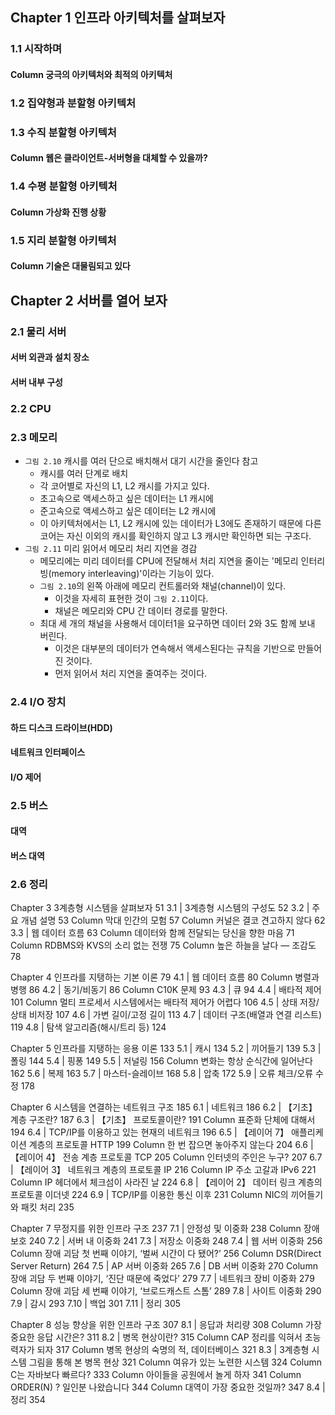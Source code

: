 

## Chapter 1 인프라 아키텍처를 살펴보자



### 1.1 시작하며



#### Column 궁극의 아키텍처와 최적의 아키텍처



### 1.2 집약형과 분할형 아키텍처



### 1.3 수직 분할형 아키텍처



#### Column 웹은 클라이언트-서버형을 대체할 수 있을까?



### 1.4 수평 분할형 아키텍처



#### Column 가상화 진행 상황



### 1.5 지리 분할형 아키텍처



#### Column 기술은 대물림되고 있다







## Chapter 2 서버를 열어 보자



### 2.1 물리 서버



#### 서버 외관과 설치 장소



#### 서버 내부 구성



### 2.2 CPU



### 2.3 메모리

- `그림 2.10` 캐시를 여러 단으로 배치해서 대기 시간을 줄인다 참고
  - 캐시를 여러 단계로 배치
  - 각 코어별로 자신의 L1, L2 캐시를 가지고 있다.
  - 초고속으로 액세스하고 싶은 데이터는 L1 캐시에
  - 준고속으로 액세스하고 싶은 데이터는 L2 캐시에
  - 이 아키텍처에서는 L1, L2 캐시에 있는 데이터가 L3에도 존재하기 때문에 다른 코어는 자신 이외의 캐시를 확인하지 않고 L3 캐시만 확인하면 되는 구조다.
- `그림 2.11` 미리 읽어서 메모리 처리 지연을 경감
  - 메모리에는 미리 데이터를 CPU에 전달해서 처리 지연을 줄이는 '메모리 인터리빙(memory interleaving)'이라는 기능이 있다.
  - `그림 2.10`의 왼쪽 아래에 메모리 컨트롤러와 채널(channel)이 있다.
    - 이것을 자세히 표현한 것이 `그림 2.11`이다.
    - 채널은 메모리와 CPU 간 데이터 경로를 말한다.
  - 최대 세 개의 채널을 사용해서 데이터1을 요구하면 데이터 2와 3도 함께 보내 버린다.
    - 이것은 대부분의 데이터가 연속해서  액세스된다는 규칙을 기반으로 만들어진 것이다.
    - 먼저 읽어서 처리 지연을 줄여주는 것이다.



### 2.4 I/O 장치



#### 하드 디스크 드라이브(HDD)



#### 네트워크 인터페이스



#### I/O 제어



### 2.5 버스



#### 대역



#### 버스 대역



### 2.6 정리











Chapter 3 3계층형 시스템을 살펴보자 51
3.1 | 3계층형 시스템의 구성도 52
3.2 | 주요 개념 설명 53
Column 막대 인간의 모험 57
Column 커널은 결코 견고하지 않다 62
3.3 | 웹 데이터 흐름 63
Column 데이터와 함께 전달되는 당신을 향한 마음 71
Column RDBMS와 KVS의 소리 없는 전쟁 75
Column 높은 하늘을 날다 ― 조감도 78

Chapter 4 인프라를 지탱하는 기본 이론 79
4.1 | 웹 데이터 흐름 80
Column 병렬과 병행 86
4.2 | 동기/비동기 86
Column C10K 문제 93
4.3 | 큐 94
4.4 | 배타적 제어 101
Column 멀티 프로세서 시스템에서는 배타적 제어가 어렵다 106
4.5 | 상태 저장/상태 비저장 107
4.6 | 가변 길이/고정 길이 113
4.7 | 데이터 구조(배열과 연결 리스트) 119
4.8 | 탐색 알고리즘(해시/트리 등) 124

Chapter 5 인프라를 지탱하는 응용 이론 133
5.1 | 캐시 134
5.2 | 끼어들기 139
5.3 | 폴링 144
5.4 | 핑퐁 149
5.5 | 저널링 156
Column 변화는 항상 순식간에 일어난다 162
5.6 | 복제 163
5.7 | 마스터-슬레이브 168
5.8 | 압축 172
5.9 | 오류 체크/오류 수정 178

Chapter 6 시스템을 연결하는 네트워크 구조 185
6.1 | 네트워크 186
6.2 | 【기초】 계층 구조란? 187
6.3 | 【기초】 프로토콜이란? 191
Column 표준화 단체에 대해서 194
6.4 | TCP/IP를 이용하고 있는 현재의 네트워크 196
6.5 | 【레이어 7】 애플리케이션 계층의 프로토콜 HTTP 199
Column 한 번 잡으면 놓아주지 않는다 204
6.6 | 【레이어 4】 전송 계층 프로토콜 TCP 205
Column 인터넷의 주인은 누구? 207
6.7 | 【레이어 3】 네트워크 계층의 프로토콜 IP 216
Column IP 주소 고갈과 IPv6 221
Column IP 헤더에서 체크섬이 사라진 날 224
6.8 | 【레이어 2】 데이터 링크 계층의 프로토콜 이더넷 224
6.9 | TCP/IP를 이용한 통신 이후 231
Column NIC의 끼어들기와 패킷 처리 235

Chapter 7 무정지를 위한 인프라 구조 237
7.1 | 안정성 및 이중화 238
Column 장애 보호 240
7.2 | 서버 내 이중화 241
7.3 | 저장소 이중화 248
7.4 | 웹 서버 이중화 256
Column 장애 괴담 첫 번째 이야기, ‘벌써 시간이 다 됐어?’ 256
Column DSR(Direct Server Return) 264
7.5 | AP 서버 이중화 265
7.6 | DB 서버 이중화 270
Column 장애 괴담 두 번째 이야기, ‘진단 때문에 죽었다’ 279
7.7 | 네트워크 장비 이중화 279
Column 장애 괴담 세 번째 이야기, ‘브로드캐스트 스톰’ 289
7.8 | 사이트 이중화 290
7.9 | 감시 293
7.10 | 백업 301
7.11 | 정리 305

Chapter 8 성능 향상을 위한 인프라 구조 307
8.1 | 응답과 처리량 308
Column 가장 중요한 응답 시간은? 311
8.2 | 병목 현상이란? 315
Column CAP 정리를 익혀서 초능력자가 되자 317
Column 병목 현상의 숙명의 적, 데이터베이스 321
8.3 | 3계층형 시스템 그림을 통해 본 병목 현상 321
Column 여유가 있는 노련한 시스템 324
Column C는 자바보다 빠르다? 333
Column 아이들을 공원에서 놀게 하자 341
Column ORDER(N) ? 일인분 나왔습니다 344
Column 대역이 가장 중요한 것일까? 347
8.4 | 정리 354
